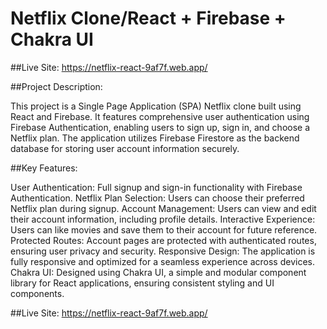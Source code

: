 # Netflix Clone/React + Firebase + Chakra UI

##Live Site: https://netflix-react-9af7f.web.app/

##Project Description:

This project is a Single Page Application (SPA) Netflix clone built using React and Firebase. It features comprehensive user authentication using Firebase Authentication, enabling users to sign up, sign in, and choose a Netflix plan. The application utilizes Firebase Firestore as the backend database for storing user account information securely.

##Key Features:

User Authentication: Full signup and sign-in functionality with Firebase Authentication.
Netflix Plan Selection: Users can choose their preferred Netflix plan during signup.
Account Management: Users can view and edit their account information, including profile details.
Interactive Experience: Users can like movies and save them to their account for future reference.
Protected Routes: Account pages are protected with authenticated routes, ensuring user privacy and security.
Responsive Design: The application is fully responsive and optimized for a seamless experience across devices.
Chakra UI: Designed using Chakra UI, a simple and modular component library for React applications, ensuring consistent styling and UI components.

##Live Site: https://netflix-react-9af7f.web.app/
